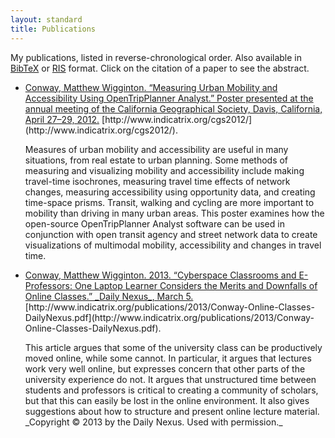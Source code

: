 ```yaml
---
layout: standard
title: Publications
---
```


My publications, listed in reverse-chronological order. Also available
in [BibTeX](matt_conway.bib) or [RIS](matt_conway.ris) format. Click
on the citation of a paper to see the abstract.

<div class="citations">

* <div class="citation"><a href="#Conway201204" name="Conway201204" class="abstoggle"
  data-toggle="collapse" data-target="#Conway201204abs">Conway,
  Matthew Wigginton. “Measuring Urban Mobility and Accessibility Using
  OpenTripPlanner Analyst.” Poster presented at the annual meeting of
  the California Geographical Society, Davis, California, April 27–29,
  2012.</a> [http://www.indicatrix.org/cgs2012/](http://www.indicatrix.org/cgs2012/).</div>
  <div id="Conway201204abs" class="collapse abstract">
  <p>
  Measures of urban mobility and accessibility are useful in many
  situations, from real estate to urban planning. Some methods of
  measuring and visualizing mobility and accessibility include making
  travel-time isochrones, measuring travel time effects of network
  changes, measuring accessibility using opportunity data, and
  creating time-space prisms. Transit, walking and cycling are more
  important to mobility than driving in many urban areas. This poster
  examines how the open-source OpenTripPlanner Analyst software can be
  used in conjunction with open transit agency and street network data
  to create visualizations of multimodal mobility, accessibility and
  changes in travel time.
  </p>
  </div>

* <div class="citation"> <a href="#Conway2013" name="Conway2013"
    class="abstoggle" data-toggle="collapse"
    data-target="#Conway2013abs"> Conway, Matthew
    Wigginton. 2013. “Cyberspace Classrooms and E-Professors: One
    Laptop Learner Considers the Merits and Downfalls of Online
    Classes.” _Daily Nexus_, March 5.</a>
    [http://www.indicatrix.org/publications/2013/Conway-Online-Classes-DailyNexus.pdf](http://www.indicatrix.org/publications/2013/Conway-Online-Classes-DailyNexus.pdf).</div>
    <div id="Conway2013abs" class="collapse abstract"> <p> This
    article argues that some of the university class can be
    productively moved online, while some cannot. In particular, it
    argues that lectures work very well online, but expresses concern
    that other parts of the university experience do not. It argues
    that unstructured time between students and professors is critical
    to creating a community of scholars, but that this can easily be
    lost in the online environment. It also gives suggestions about
    how to structure and present online lecture material.
    <br/>
    _Copyright &copy; 2013 by the Daily Nexus. Used with permission._
    </p>
    </div>

</div>
